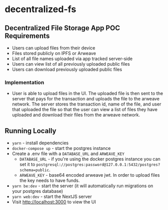 # decentralized-fs

## Decentralized File Storage App POC Requirements
* Users can upload files from their device
* Files stored publicly on IPFS or Arweave
* List of all file names uploaded via app tracked server-side
* Users can view list of all previously uploaded public files
* Users can download previously uploaded public files

### Implementation
* User is able to upload files in the UI. The uploaded file is then sent to the server that pays for the transaction and uploads the file to the arweave network. The server stores the transaction id, name of the file, and user that uploaded the file so that the user can view a list of files they have uploaded and download their files from the arweave network.

## Running Locally
* `yarn` - install dependencies
* `docker-compose up` - start the postgres instance
* Create a .env file with a `DATABASE_URL` and `ARWEAVE_KEY`
    * `DATABASE_URL` - if you're using the docker postgres instance you can set it to `postgresql://postgres:password@127.0.0.1:5432/postgres?schema=public`.
    * `ARWEAVE_KEY` - base64 encoded arweave jwt. In order to upload files the key needs to have funds.
* `yarn be:dev` - start the server (it will automatically run migrations on your postgres database)
* `yarn web:dev` - start the NextJS server
* Visit [http://localhost:3000](http://localhost:3000) to view the UI
